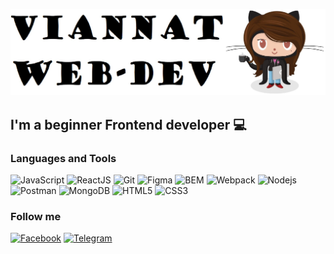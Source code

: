 [![Header](https://github.com/Maria-webdev/Maria-webdev/blob/main/assets/Capture.JPG)](https://github.com/Maria-webdev)

## I'm a beginner Frontend developer :computer:

### Languages and Tools

![JavaScript](https://img.shields.io/badge/-JavaScript-090909?style=for-the-badge&logo=JavaScript&logoColor=00FFFF)
![ReactJS](https://img.shields.io/badge/-React-090909?style=for-the-badge&logo=React&logoColor=00FFFF)
![Git](https://img.shields.io/badge/-Git-090909?style=for-the-badge&logo=Git&logoColor=00FFFF)
![Figma](https://img.shields.io/badge/-Figma-090909?style=for-the-badge&logo=Figma&logoColor=00FFFF)
![BEM](https://img.shields.io/badge/-BEM-090909?style=for-the-badge&logo=BEM&logoColor=00FFFF)
![Webpack](https://img.shields.io/badge/-Webpack-090909?style=for-the-badge&logo=Webpack&logoColor=00FFFF)
![Nodejs](https://img.shields.io/badge/-Nodejs-090909?style=for-the-badge&logo=Node.js&logoColor=00FFFF)
![Postman](https://img.shields.io/badge/-Postman-090909?style=for-the-badge&logo=Postman&logoColor=00FFFF)
![MongoDB](https://img.shields.io/badge/-MongoDB-090909?style=for-the-badge&logo=MongoDB&logoColor=00FFFF)
![HTML5](https://img.shields.io/badge/-HTML5-090909?style=for-the-badge&logo=HTML5&logoColor=00FFFF)
![CSS3](https://img.shields.io/badge/-CSS3-090909?style=for-the-badge&logo=CSS3&logoColor=00FFFF)

### Follow me

[![Facebook](https://img.shields.io/badge/-Facebook-090909?style=for-the-badge&logo=Facebook&logoColor=00FFFF)](https://www.facebook.com/profile.php?id=100006475123020)
[![Telegram](https://img.shields.io/badge/-Telegram-090909?style=for-the-badge&logo=Telegram&logoColor=00FFFF)](https://t.me/viannat)
